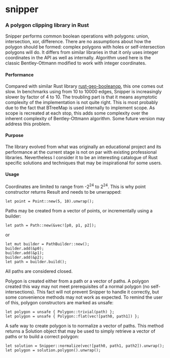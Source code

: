 # snipper
### A polygon clipping library in Rust
Snipper performs common boolean operations with polygons: union, intersection, xor, difference. There are no assumptions about how the polygon should be formed: complex polygons with holes or self-intersection polygons will do. It differs from similar libraries in that it only uses integer coordinates in the API as well as internally. Algorithm used here is the classic Bentley-Ottmann modified to work with integer coordinates. 

#### Performance
Compared with similar Rust library [rust-geo-booleanop](https://github.com/21re/rust-geo-booleanop), this one comes out slow. In benchmarks using from 10 to 10000 edges, Snipper is increasingly slower by factor of 4 to 10. The troubling part is that it means asymptotic complexity of the implementation is not quite right. This is most probably due to the fact that BTreeMap is used internally to implement scope. As scope is recreated at each stop, this adds some complexity over the inherent complexity of Bentley-Ottmann algorithm. Some future version may address this problem.

#### Purpose
The library evolved from what was originally an educational project and its performance at the current stage is not on par with existing professional libraries. Nevertheless I consider it to be an interesting catalogue of Rust specific solutions and techniques that may be inspirational for some users.

#### Usage
Coordinates are limited to range from -2<sup>24</sup> to 2<sup>24</sup>. This is why point constructor returns Result and needs to be unwrapped:

`let point = Point::new(5, 10).unwrap();`

Paths may be created from a vector of points, or incrementally using a builder:

`let path = Path::new(&vec![p0, p1, p2]);`

or

```
let mut builder = PathBuilder::new();
builder.add(&p0);
builder.add(&p1);
builder.add(&p2);
let path = builder.build();
```

All paths are considered closed.

Polygon is created either from a path or a vector of paths. A polygon created this way may not meet prerequisites of a normal polygon (no self-intersections). This fact will not prevent Snipper to handle it correctly, but some convenience methods may not work as expected. To remind the user of this, polygon constructors are marked as unsafe:

```
let polygon = unsafe { Polygon::trivial(path) };
let polygon = unsafe { Polygon::flat(vec![path0, path1]) };
```

A safe way to create polygon is to normalize a vector of paths. This method returns a Solution object that may be used to simply retrieve a vector of paths or to build a correct polygon:

```
let solution = Snipper::normalize(vec![path0, path1, path2]).unwrap();
let polygon = solution.polygon().unwrap();
```

